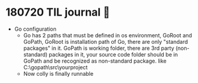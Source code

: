 # 180720 TIL journal :book:

- Go configuration
    - Go has 2 paths that must be defined in os environment, GoRoot and GoPath, GoRoot is installation path of Go, there are only "standard packages" in it. GoPath is working folder, there are 3rd party (non-standard) packages in it, your source code folder should be in GoPath and be recognized as non-standard package. like C:\gopath\src\yourproject
    - Now colly is finally runnable

